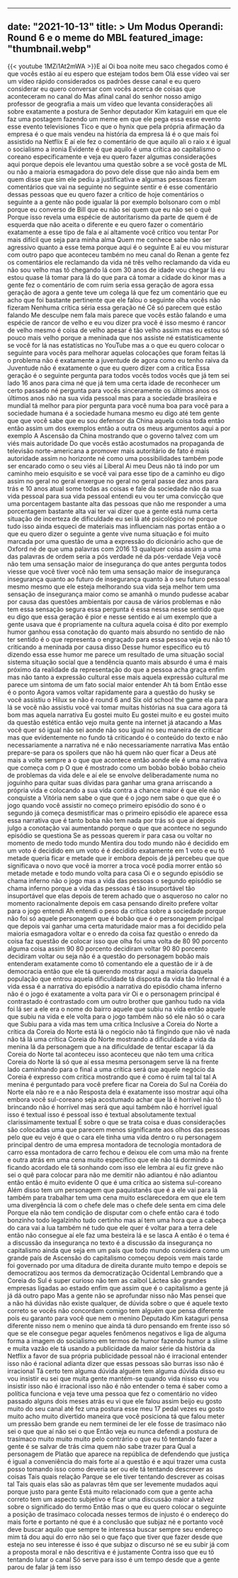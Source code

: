 
---
date: "2021-10-13"
title: > 
    Um Modus Operandi: Round 6 e o meme do MBL
featured_image: "thumbnail.webp"
---
{{< youtube 1MZi1At2mWA >}}E aí
Oi boa noite meu saco chegados como é
que vocês estão aí eu espero que estejam
todos bem
Olá esse vídeo vai ser um vídeo rápido
considerados os padrões desse canal e eu
quero considerar eu quero conversar com
vocês acerca de coisas que aconteceram
no canal do Mas afinal canal do senhor
nosso amigo professor de geografia a
mais um vídeo que levanta considerações
ali sobre exatamente a postura de Senhor
deputador Kim kataguiri em que ele faz
uma postagem fazendo um meme em que ele
pega essa esse evento esse evento
televisiones Tico e que o hynix que pela
própria afirmação da empresa é o que
mais vendeu na história da empresa lá é
o que mais foi assistido na Netflix E aí
ele fez o comentário de que aquilo ali o
raio x é igual o socialismo a ironia
Evidente é que aquilo é uma crítica ao
capitalismo o coreano especificamente
e veja
eu quero fazer algumas considerações
aqui porque depois ele levantou uma
questão sobre a se você gosta de ML ou
não a maioria esmagadora do povo dele
disse que não ainda bem em quem disse
que sim ele pediu a justificativa e
algumas pessoas fizeram comentários que
vai na seguinte no seguinte sentir e é
esse comentário dessas pessoas que eu
quero fazer a crítico de hoje
comentários o seguinte a a gente não
pode igualar lá por exemplo bolsonaro
com o mbl porque eu converso de Bill que
eu não sei quem que eu não sei o quê
Porque isso revela uma espécie de
autoritarismo da parte de quem é de
esquerda que não aceita o diferente
e eu quero fazer o comentário exatamente
a esse tipo de fala e aí altamente você
crítico vou tentar Por mais difícil que
seja para minha alma Quem me conhece
sabe não ser agressivo quanto a esse
tema porque aqui é o seguinte E aí eu
vou misturar com outro papo que
aconteceu também no meu canal do Renan a
gente fez os comentários ele reclamando
da vida né três velho reclamando da vida
eu não sou velho mas tô chegando lá com
30 anos de idade vou chegar lá eu estou
quase lá tomar para lá do que para cá
tomar a cidade do kinor mas a gente fez
o comentário de com ruim seria essa
geração de agora essa geração de agora a
gente teve um colega lá que fez um
comentário que eu acho que foi bastante
pertinente que ele falou o seguinte olha
vocês não fizeram Nenhuma crítica séria
essa geração né Cê só parecem que estão
falando Me desculpe nem fala mais parece
que vocês estão falando e uma espécie de
rancor de velho e eu vou dizer pra você
é isso mesmo é rancor de velho mesmo é
coisa de velho apesar é tão velho assim
mas eu estou só pouco mais velho porque
a meninada que nos assiste né
estatisticamente se você for lá nas
estatísticas no YouTube
mas a o que eu quero colocar o seguinte
para vocês para melhorar aquelas
colocações que foram feitas lá o
problema não é exatamente a juventude de
agora como eu tenho raiva da Juventude
não é exatamente o que eu quero dizer
com a crítica Essa geração é o seguinte
pergunta para todos vocês todos vocês
que já tem sei lado 16 anos para cima né
que já tem uma certa idade de reconhecer
um certo passado né pergunta para vocês
sinceramente os últimos anos os últimos
anos não na sua vida pessoal mas para a
sociedade brasileira e mundial tá melhor
para pior pergunta para você numa boa
para você para a sociedade humana é a
sociedade humana mesmo eu digo até tem
gente que que você sabe que eu sou
defensor da China aquela coisa toda
então então assim um dos exemplos então
a outra os meus argumentos aqui a por
exemplo A Ascensão da China mostrando
que o governo talvez com um viés mais
autoridade Do que vocês estão
acostumados na propaganda de televisão
norte-americana a promover mais
autoritário de fato é mais autoridade
assim no horizonte né como uma
possibilidades também pode ser encarado
como o seu viés aí Liberal Ai meu Deus
não tá indo por um caminho meio
esquisito e se você vai para esse tipo
de a caminho eu digo assim no geral no
geral enxergue no geral no geral passe
dez anos para trás e 10 anos atual some
todas as coisas e fale da sociedade não
da sua vida pessoal para sua vida
pessoal
entendi eu vou ter uma convicção que uma
porcentagem bastante alta das pessoas
que não me responder a uma porcentagem
bastante alta vai ter vai dizer que a
gente está numa certa situação de
incerteza de dificuldade eu sei lá até
psicológico né porque tudo isso ainda
esqueci de materiais mas influenciam nas
portas então a o que eu quero dizer o
seguinte a gente vive numa situação e
foi muito marcada por uma questão de uma
a expressão do dicionário acho que de
Oxford né de que uma palavras com 2016
13 qualquer coisa assim a uma das
palavras de ordem seria a
pós verdade né da pós-verdade
Veja você não tem uma sensação maior de
insegurança do que antes
pergunta todos viesse que você tiver
você não tem uma sensação maior de
insegurança insegurança quanto ao futuro
de insegurança quanto à o seu futuro
pessoal mesmo mesmo que ele esteja
melhorando sua vida seja melhor tem uma
sensação de insegurança maior como se
amanhã o mundo pudesse acabar por causa
das questões ambientais por causa de
vários problemas e não tem essa sensação
segura essa pergunta é essa nessa nesse
sentido que eu digo que essa geração é
pior
e nesse sentido e aí um exemplo que a
gente usava que é propriamente na
cultura aquela coisa é dito por exemplo
humor ganhou essa conotação do quanto
mais absurdo no sentido de não ter
sentido é o que representa o engraçado
para essa pessoa veja eu não tô
criticando a meninada por causa disso
Desse humor específico eu tô dizendo
essa esse humor me parece um resultado
de uma situação social sistema situação
social que a tendência quanto mais
absurdo é uma é mais próximo da
realidade da representação do que a
pessoa acha graça enfim mas não tanto a
expressão cultural esse mais aquela
expressão cultural me parece um sintoma
de um fato social maior entender
Ah tá bom Então esse é o ponto Agora
vamos voltar rapidamente para a questão
do husky se você assistiu o Hilux se não
é round 6 and Six old school the game
ela para lá se você não assistiu você
vai tomar muitas histórias na sua cara
agora tá bom mas aquela narrativa Eu
gostei muito Eu gostei muito e eu gostei
muito da questão estética então vejo
muita gente na internet já atacando a
Mas você quer só igual não sei aonde não
sou igual no seu maneira de criticar mas
que evidentemente no fundo tá criticando
é o conteúdo do texto e não
necessariamente a narrativa né e não
necessariamente narrativa Mas então
prepare-se para os spoilers que não há
quem não quer ficar a Deus até mais a
volte sempre a o que que acontece então
aonde
ele é uma narrativa que começa com p O
que é mostrado como um bobão bobão bobão
cheio de problemas da vida dele e aí ele
se envolve
deliberadamente numa no joguinho para
quitar suas dívidas para ganhar uma
grana arriscando a própria vida e
colocando a sua vida
contra a chance maior é que ele não
conquiste a Vitória nem sabe o que que é
o jogo nem sabe o que que é o jogo
quando você assistir no começo primeiro
episódio do sono é o segundo já começa
desmistificar mas o primeiro episódio
ele aparece essa essa narrativa que é
tanto boba não tem nada por trás só que
aí depois julgo a conotação vai
aumentando porque o que que acontece no
segundo episódio se questiona Se as
pessoas querem ir para casa ou voltar no
momento de medo todo mundo Mentira dou
todo mundo não é decidido em um voto é
decidido em um voto é é decidido
exatamente em 1 voto e eu tô metade
queria ficar e metade que ir embora
depois de já percebeu que que
significava o novo que você ia morrer a
troca você podia morrer então só metade
metade e todo mundo volta para casa
Oi e o segundo episódio se chama inferno
não o jogo mas a vida das pessoas o
segundo episódio se chama inferno porque
a vida das pessoas é tão insuportável
tão insuportável que elas depois de
terem achado que o asqueroso no calor no
momento racionalmente depois em casa
pensando direito prefere voltar para o
jogo entendi
Ah entendi o peso da crítica sobre a
sociedade porque não foi só aquele
personagem que é bobão que é o
personagem principal que depois vai
ganhar uma certa maturidade maior mas a
foi decidido pela maioria esmagadora
voltar e o enredo da coisa faz questão o
enredo da coisa faz questão de colocar
isso que olha foi uma volta de 80 90
porcento alguma coisa assim 90 80
porcento decidiram voltar 90 80 porcento
decidiram voltar ou seja não é a questão
do personagem bobão mais entenderam
exatamente como tô comentando ele a
questão de ir à de
democracia então que ele tá querendo
mostrar aqui a maioria daquela população
que entrou aquela dificuldade tá
disposta da vida tão Infernal é a vida
essa é a narrativa do episódio a
narrativa do episódio chama inferno não
é o jogo é exatamente a volta para vir
Oi
e o personagem principal é contrastado é
contrastado com um outro brother que
ganhou tudo na vida foi lá ser a ele era
o nome do bairro aquele que subiu na
vida então aquele que subiu na vida e
ele volta para o jogo também não só ele
não só o cara que Subiu para a vida mas
tem uma crítica Inclusive a Coreia do
Norte a crítica da Coreia do Norte está
lá o negócio não tá fingindo que não vê
nada não tá lá uma crítica Coreia do
Norte mostrando a dificuldade a vida da
menina lá da personagem que a na
dificuldade de tentar escapar lá da
Coreia do Norte tal aconteceu isso
aconteceu que não tem uma crítica Coreia
do Norte lá só que aí essa mesma
personagem serve lá na frente lado
caminhando para o final a uma crítica
será que aquele negócio da Coreia é
expresso com crítica mostrando que é
como é ruim tal tal tal A menina é
perguntado para você prefere ficar na
Coreia do Sul na Coréia do Norte ela não
re e a não Resposta dela é exatamente
isso mostrar aqui olha embora você
sul-coreano seja acostumado achar que lá
é horrível não tô brincando não é
horrível mas será que aqui também não é
horrível igual
isso é textual isso é pessoal isso é
textual absolutamente textual
clarissimamente textual É sobre o que se
trata coisa e duas considerações são
colocadas uma que parecem menos
significante aos olhos das pessoas pelo
que eu vejo é que o cara ele tinha uma
vida dentro o ru personagem principal
dentro de uma empresa montadora de
tecnologia montadora de carro essa
montadora de carro fechou e deixou ele
com uma mão na frente e outra atrás em
uma cena muito específico que ele não tá
dormindo a ficando acordado ele tá
sonhando com isso ele lembra aí eu fiz
greve não sei o quê para colocar para
não me demitir não adiantou é não
adiantou então então é muito evidente
O que é uma crítica ao sistema
sul-coreano
Além disso
tem um personagem que paquistanês que é
a ele vai para lá também para trabalhar
tem uma cena muito
esclarecedora em que ele tem uma
divergência lá com o chefe dele mas o
chefe dele senta em cima dele Porque
ela não tem condição de disputar com o
chefe então cara é todo bonzinho todo
legalzinho tudo certinho mas aí tem uma
hora que a cabeça do cara vai a lua
também né tudo que ele quer é voltar
para a terra dele então não consegue aí
ele faz uma besteira lá e se lasca A
então
é o tema é a discussão da insegurança no
texto é a discussão da insegurança no
capitalismo ainda que seja em um país
que todo mundo considera como um grande
país de Ascensão do capitalismo começou
depois vem mais tarde foi governado por
uma ditadura de direita durante muito
tempo e depois se democratizou
aos termos da democratização Ocidental
Lembrando que a Coreia do Sul é super
curioso não tem as caibol Láctea são
grandes empresas ligadas ao estado enfim
que assim que é o capitalismo a gente já
já dá outro papo Mas a gente não se
aprofundar nisso não Mas pensei que a
não há dúvidas não existe
qualquer, de dúvida sobre o que é aquele
texto correto se vocês não concordam
comigo tem alguém que pensa diferente
pois eu garanto para você que nem o
menino Deputado Kim kataguri pensa
diferente nisso nem o menino que ainda
tá duro pensando em frente isso só que
se ele consegue pegar aqueles fenômenos
negativos e liga de alguma forma a
imagem do socialismo em termos de humor
fazendo humor a slime e muita vazão
ele tá usando a publicidade da maior
série da história da Netflix a favor de
sua própria publicidade pessoal não é
irracional entender isso não é racional
adianta dizer que essas pessoas são
burras isso não é irracional
Tá certo tem alguma dúvida alguém tem
alguma dúvida disso eu vou insistir eu
sei que muita gente mantém-se quando
vida nisso eu vou insistir isso não é
irracional isso não é não entender o
tema é saber como a política funciona e
veja teve uma pessoa que fez o
comentário no vídeo passado alguns dois
meses atrás eu vi que ele falou assim
beijo eu gosto muito do seu canal até
fez uma postura esse meu 17 pedal vezes
eu gosto muito acho muito divertido
maneira que você posiciona tá que falou
meter um pressão bem grande eu nem
terminei de ler ele fosse de trasímaco
não sei o que que aí não sei o que Então
veja eu nunca
defendi a postura de trasímaco muito
muito muito pelo contrário o que eu tô
tentando fazer a gente é se salvar de
trás cima quem não sabe trazer para Qual
a personagem de Platão que aparece na
república de defendendo que justiça é
igual a conveniência do mais forte aí a
questão é e aqui trazer uma custa posso
tomando isso como deveria ser ou ele tá
tentando descrever as coisas Tais quais
relação Parque se ele tiver tentando
descrever as coisas tal Tais quais elas
são as palavras têm que ser levemente
mudados aqui porque justo para gente
Está muito relacionado com que a gente
acha correto tem um aspecto subjetivo e
ficar uma discussão maior a talvez sobre
o significado do termo Então mas o que
eu quero colocar o seguinte a posição de
trasímaco colocada nesses termos de
injusto é o endereço do mais forte e
portanto né que é a conclusão que subjaz
né e portanto você deve buscar aquilo
que sempre te interessa buscar sempre
seu endereço mim tá dou aqui do erro não
sei o que faço que tiver que fazer desde
que esteja no seu interesse é isso é que
subjaz o discurso né se eu subir já com
a proposta moral e não descritiva e é
justamente Contra isso que eu tô
tentando lutar o canal Só serve para
isso é um tempo desde que a gente parou
de falar já tem isso